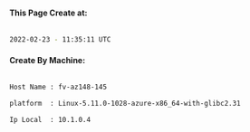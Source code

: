 
   
#### This Page Create at:

```bash

2022-02-23 - 11:35:11 UTC

```

#### Create By Machine:

```bash

Host Name : fv-az148-145

platform  : Linux-5.11.0-1028-azure-x86_64-with-glibc2.31

Ip Local  : 10.1.0.4

```


